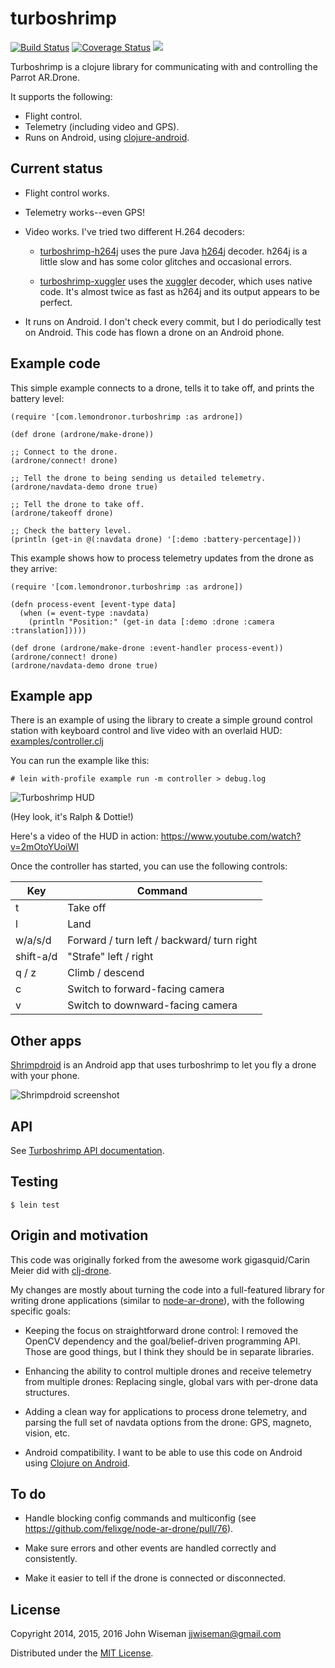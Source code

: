 # turboshrimp

[![Build Status](https://travis-ci.org/wiseman/turboshrimp.png?branch=master)](https://travis-ci.org/wiseman/turboshrimp) [![Coverage Status](https://coveralls.io/repos/wiseman/turboshrimp/badge.png?branch=master)](https://coveralls.io/r/wiseman/turboshrimp?branch=master)
[![](https://www.codeship.io/projects/bf2c2bd0-d1cb-0131-603c-5af570721319/status)](https://www.codeship.io/projects/bf2c2bd0-d1cb-0131-603c-5af570721319/status)

Turboshrimp is a clojure library for communicating with and
controlling the Parrot AR.Drone.

It supports the following:

* Flight control.
* Telemetry (including video and GPS).
* Runs on Android, using [clojure-android](http://clojure-android.info/).


## Current status

  * Flight control works.

  * Telemetry works--even GPS!

  * Video works.  I've tried two different H.264 decoders:

      * [turboshrimp-h264j](https://github.com/wiseman/turboshrimp-h264j)
        uses the pure Java [h264j](https://code.google.com/p/h264j/)
        decoder.  h264j is a little slow and has some color glitches
        and occasional errors.

      * [turboshrimp-xuggler](https://github.com/wiseman/turboshrimp-xuggler)
        uses the [xuggler](http://www.xuggle.com/xuggler) decoder,
        which uses native code.  It's almost twice as fast as h264j
        and its output appears to be perfect.

  * It runs on Android.  I don't check every commit, but I do
    periodically test on Android.  This code has flown a drone on an
    Android phone.


## Example code

This simple example connects to a drone, tells it to take off, and
prints the battery level:

```
(require '[com.lemondronor.turboshrimp :as ardrone])

(def drone (ardrone/make-drone))

;; Connect to the drone.
(ardrone/connect! drone)

;; Tell the drone to being sending us detailed telemetry.
(ardrone/navdata-demo drone true)

;; Tell the drone to take off.
(ardrone/takeoff drone)

;; Check the battery level.
(println (get-in @(:navdata drone) '[:demo :battery-percentage]))
```

This example shows how to process telemetry updates from the drone as
they arrive:

```
(require '[com.lemondronor.turboshrimp :as ardrone])

(defn process-event [event-type data]
  (when (= event-type :navdata)
    (println "Position:" (get-in data [:demo :drone :camera :translation]))))

(def drone (ardrone/make-drone :event-handler process-event))
(ardrone/connect! drone)
(ardrone/navdata-demo drone true)
```

## Example app

There is an example of using the library to create a simple ground
control station with keyboard control and live video with an overlaid
HUD:
[examples/controller.clj](https://github.com/wiseman/turboshrimp/blob/master/examples/controller.clj)

You can run the example like this:
```
# lein with-profile example run -m controller > debug.log
```

![Turboshrimp HUD](/media/screenshots/turboshrimp-hud.jpg?raw=true "Turboshrimp HUD")

(Hey look, it's Ralph & Dottie!)

Here's a video of the HUD in action: https://www.youtube.com/watch?v=2mOtoYUoiWI

Once the controller has started, you can use the following controls:

Key       | Command
----------|--------
t         | Take off
l         | Land
w/a/s/d   | Forward / turn left / backward/ turn right
shift-a/d |"Strafe" left / right
q / z     | Climb / descend
c         | Switch to forward-facing camera
v         | Switch to downward-facing camera


## Other apps

[Shrimpdroid](https://github.com/wiseman/shrimpdroid) is an Android
app that uses turboshrimp to let you fly a drone with your phone.

![Shrimpdroid screenshot](/media/screenshots/shrimpdroid.png?raw=true)

## API

See
[Turboshrimp API documentation](http://wiseman.github.io/turboshrimp/).


## Testing

```
$ lein test
```


## Origin and motivation

This code was originally forked from the awesome work gigasquid/Carin
Meier did with [clj-drone](https://github.com/gigasquid/clj-drone).

My changes are mostly about turning the code into a full-featured
library for writing drone applications (similar to
[node-ar-drone](https://github.com/felixge/node-ar-drone)), with the
following specific goals:

  * Keeping the focus on straightforward drone control: I removed the
    OpenCV dependency and the goal/belief-driven programming API.
    Those are good things, but I think they should be in separate
    libraries.

  * Enhancing the ability to control multiple drones and receive
    telemetry from multiple drones: Replacing single, global vars with
    per-drone data structures.

  * Adding a clean way for applications to process drone telemetry,
    and parsing the full set of navdata options from the drone: GPS,
    magneto, vision, etc.

  * Android compatibility.  I want to be able to use this code on
    Android using [Clojure on Android](http://clojure-android.info/).


## To do

* Handle blocking config commands and multiconfig (see
  https://github.com/felixge/node-ar-drone/pull/76).

* Make sure errors and other events are handled correctly and
  consistently.

* Make it easier to tell if the drone is connected or disconnected.




## License

Copyright 2014, 2015, 2016 John Wiseman jjwiseman@gmail.com

Distributed under the [MIT License](http://opensource.org/licenses/MIT).
